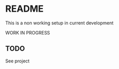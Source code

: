 # README

This is a non working setup in current development


WORK IN PROGRESS


## TODO
 See project
